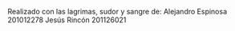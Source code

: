 Realizado con las lagrimas, sudor y sangre de:
Alejandro Espinosa	201012278
Jesús Rincón 		201126021
